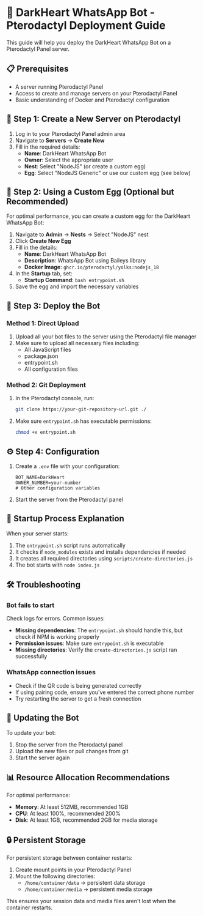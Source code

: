 # 🦅 DarkHeart WhatsApp Bot - Pterodactyl Deployment Guide

This guide will help you deploy the DarkHeart WhatsApp Bot on a Pterodactyl Panel server.

## 📋 Prerequisites

- A server running Pterodactyl Panel
- Access to create and manage servers on your Pterodactyl Panel
- Basic understanding of Docker and Pterodactyl configuration

## 🔧 Step 1: Create a New Server on Pterodactyl

1. Log in to your Pterodactyl Panel admin area
2. Navigate to **Servers** → **Create New**
3. Fill in the required details:
   - **Name**: DarkHeart WhatsApp Bot
   - **Owner**: Select the appropriate user
   - **Nest**: Select "NodeJS" (or create a custom egg)
   - **Egg**: Select "NodeJS Generic" or use our custom egg (see below)

## 🥚 Step 2: Using a Custom Egg (Optional but Recommended)

For optimal performance, you can create a custom egg for the DarkHeart WhatsApp Bot:

1. Navigate to **Admin** → **Nests** → Select "NodeJS" nest
2. Click **Create New Egg**
3. Fill in the details:
   - **Name**: DarkHeart WhatsApp Bot
   - **Description**: WhatsApp Bot using Baileys library
   - **Docker Image**: `ghcr.io/pterodactyl/yolks:nodejs_18`
4. In the **Startup** tab, set:
   - **Startup Command**: `bash entrypoint.sh`
5. Save the egg and import the necessary variables

## 🚀 Step 3: Deploy the Bot

### Method 1: Direct Upload

1. Upload all your bot files to the server using the Pterodactyl file manager
2. Make sure to upload all necessary files including:
   - All JavaScript files
   - package.json
   - entrypoint.sh
   - All configuration files

### Method 2: Git Deployment

1. In the Pterodactyl console, run:
   ```bash
   git clone https://your-git-repository-url.git ./
   ```
2. Make sure `entrypoint.sh` has executable permissions:
   ```bash
   chmod +x entrypoint.sh
   ```

## ⚙️ Step 4: Configuration

1. Create a `.env` file with your configuration:
   ```
   BOT_NAME=DarkHeart
   OWNER_NUMBER=your-number
   # Other configuration variables
   ```

2. Start the server from the Pterodactyl panel

## 🔄 Startup Process Explanation

When your server starts:

1. The `entrypoint.sh` script runs automatically
2. It checks if `node_modules` exists and installs dependencies if needed
3. It creates all required directories using `scripts/create-directories.js`
4. The bot starts with `node index.js`

## 🛠️ Troubleshooting

### Bot fails to start

Check logs for errors. Common issues:

- **Missing dependencies**: The `entrypoint.sh` should handle this, but check if NPM is working properly
- **Permission issues**: Make sure `entrypoint.sh` is executable
- **Missing directories**: Verify the `create-directories.js` script ran successfully

### WhatsApp connection issues

- Check if the QR code is being generated correctly
- If using pairing code, ensure you've entered the correct phone number
- Try restarting the server to get a fresh connection

## 🔁 Updating the Bot

To update your bot:

1. Stop the server from the Pterodactyl panel
2. Upload the new files or pull changes from git
3. Start the server again

## 📊 Resource Allocation Recommendations

For optimal performance:

- **Memory**: At least 512MB, recommended 1GB
- **CPU**: At least 100%, recommended 200%
- **Disk**: At least 1GB, recommended 2GB for media storage

## 🔒 Persistent Storage

For persistent storage between container restarts:

1. Create mount points in your Pterodactyl Panel
2. Mount the following directories:
   - `/home/container/data` → persistent data storage
   - `/home/container/media` → persistent media storage

This ensures your session data and media files aren't lost when the container restarts.
